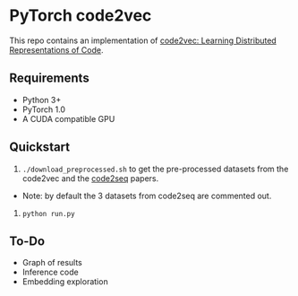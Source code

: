 # PyTorch code2vec

This repo contains an implementation of [code2vec: Learning Distributed Representations of Code](https://arxiv.org/abs/1803.09473). 

## Requirements

- Python 3+
- PyTorch 1.0
- A CUDA compatible GPU

## Quickstart

1. `./download_preprocessed.sh` to get the pre-processed datasets from the code2vec and the [code2seq](https://arxiv.org/abs/1808.01400) papers.
  - Note: by default the 3 datasets from code2seq are commented out.
1. `python run.py` 

## To-Do

- Graph of results
- Inference code
- Embedding exploration

